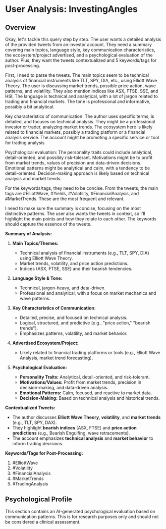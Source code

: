 # User Analysis: InvestingAngles

## Overview

<think>
Okay, let's tackle this query step by step. The user wants a detailed analysis of the provided tweets from an investor account. They need a summary covering main topics, language style, key communication characteristics, the ecosystem/project advertised, and a psychological evaluation of the author. Plus, they want the tweets contextualized and 5 keywords/tags for post-processing.

First, I need to parse the tweets. The main topics seem to be technical analysis of financial instruments like TLT, SPY, DIA, etc., using Elliott Wave Theory. The user is discussing market trends, possible price action, wave patterns, and volatility. They also mention indices like ASX, FTSE, SSE, and HSI. The language is technical and analytical, with a lot of jargon related to trading and financial markets. The tone is professional and informative, possibly a bit analytical.

Key characteristics of communication: The author uses specific terms, is detailed, and focuses on technical analysis. They might be a professional investor or trader, analyzing market trends. The ecosystem here is likely related to financial markets, possibly a trading platform or a financial analysis service. The account might be promoting a specific service or tool for trading analysis.

Psychological evaluation: The personality traits could include analytical, detail-oriented, and possibly risk-tolerant. Motivations might be to profit from market trends, values of precision and data-driven decisions. Emotional patterns might be analytical and calm, with a tendency to be detail-oriented. Decision-making approach is likely based on technical analysis and market trends.

For the keywords/tags, they need to be concise. From the tweets, the main tags are #ElliottWave, #Yields, #Volatility, #FinancialAnalysis, and #MarketTrends. These are the most frequent and relevant.

I need to make sure the summary is concise, focusing on the most distinctive patterns. The user also wants the tweets in context, so I'll highlight the main points and how they relate to each other. The keywords should capture the essence of the tweets.
</think>

**Summary of Analysis:**  
1. **Main Topics/Themes:**  
   - Technical analysis of financial instruments (e.g., TLT, SPY, DIA) using Elliott Wave Theory.  
   - Market trends, volatility, and price action predictions.  
   - Indices (ASX, FTSE, SSE) and their bearish tendencies.  

2. **Language Style & Tone:**  
   - Technical, jargon-heavy, and data-driven.  
   - Professional and analytical, with a focus on market mechanics and wave patterns.  

3. **Key Characteristics of Communication:**  
   - Detailed, precise, and focused on technical analysis.  
   - Logical, structured, and predictive (e.g., "price action," "bearish trends").  
   - Emphasizes patterns, volatility, and market behavior.  

4. **Advertised Ecosystem/Project:**  
   - Likely related to financial trading platforms or tools (e.g., Elliott Wave Analysis, market trend forecasting).  

5. **Psychological Evaluation:**  
   - **Personality Traits:** Analytical, detail-oriented, and risk-tolerant.  
   - **Motivations/Values:** Profit from market trends, precision in decision-making, and data-driven analysis.  
   - **Emotional Patterns:** Calm, focused, and reactive to market data.  
   - **Decision-Making:** Based on technical analysis and historical trends.  

**Contextualized Tweets:**  
- The author discusses **Elliott Wave Theory**, **volatility**, and **market trends** (e.g., TLT, SPY, DAX).  
- They highlight **bearish indices** (ASX, FTSE) and **price action predictions** (e.g., Bearish Engulfing, wave retracements).  
- The account emphasizes **technical analysis** and **market behavior** to inform trading decisions.  

**Keywords/Tags for Post-Processing:**  
1. #ElliottWave  
2. #Volatility  
3. #FinancialAnalysis  
4. #MarketTrends  
5. #TradingAnalysis

## Psychological Profile

This section contains an AI-generated psychological evaluation based on communication patterns. This is for research purposes only and should not be considered a clinical assessment.